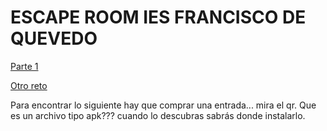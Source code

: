 # ESCAPE ROOM IES FRANCISCO DE QUEVEDO



[Parte 1](https://github.com/traselfaro1/escaperoom/blob/main/Resto5-Parte1.md)


[Otro reto](http://10.0.0.1:82)

Para encontrar lo siguiente hay que comprar una entrada... mira el qr.
Que es un archivo tipo apk??? cuando lo descubras sabrás donde instalarlo.

